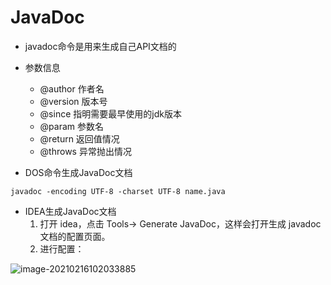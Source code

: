 # JavaDoc

- javadoc命令是用来生成自己API文档的
- 参数信息
  - @author 作者名
  - @version 版本号
  - @since 指明需要最早使用的jdk版本
  - @param 参数名
  - @return 返回值情况
  - @throws 异常抛出情况

- DOS命令生成JavaDoc文档

```
javadoc -encoding UTF-8 -charset UTF-8 name.java
```

- IDEA生成JavaDoc文档
  1. 打开 idea，点击 Tools-> Generate JavaDoc，这样会打开生成 javadoc 文档的配置页面。
  2. 进行配置：

![image-20210216102033885](picture\image-20210216102033885.png)